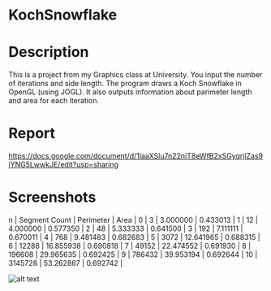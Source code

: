 # KochSnowflake

# Description

This is a project from my Graphics class at University. You input the number of iterations and side length. The program draws a Koch Snowflake in OpenGL (using JOGL). It also outputs information about parimeter length and area for each iteration.

# Report

https://docs.google.com/document/d/1laaXSlu7n22niT8eWfB2xSGyqrjlZas9iYNG5LwwkJE/edit?usp=sharing

# Screenshots

 n | Segment Count |   Perimeter   |      Area     |
 0 |             3 |      3.000000 |      0.433013 |
 1 |            12 |      4.000000 |      0.577350 |
 2 |            48 |      5.333333 |      0.641500 |
 3 |           192 |      7.111111 |      0.670011 |
 4 |           768 |      9.481483 |      0.682683 |
 5 |          3072 |     12.641965 |      0.688315 |
 6 |         12288 |     16.855938 |      0.690818 |
 7 |         49152 |     22.474552 |      0.691930 |
 8 |        196608 |     29.965635 |      0.692425 |
 9 |        786432 |     39.953194 |      0.692644 |
10 |       3145728 |     53.262867 |      0.692742 |

![alt text](https://imgur.com/8TlYiZ9.png)
